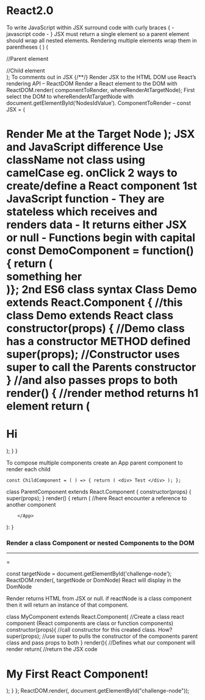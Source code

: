# React2.0

To write JavaScript within JSX surround code with curly braces { - javascript code - }
JSX must return a single element so a parent element should wrap all nested elements.
Rendering multiple elements wrap them in parentheses ( )
( <div> //Parent element
<p></p> //Child element
</div> );
To comments out in JSX {/**/}
Render JSX to the HTML DOM use React’s rendering API – ReactDOM
Render a React element to the DOM with 
ReactDOM.render( componentToRender, whereRenderAtTargetNode);
First select the DOM to whereRenderAtTargetNode with 
	document.getElementById(‘NodesIdValue’).
ComponentToRender – const JSX = ( <h1>Render Me at the Target Node</> );
JSX and JavaScript difference
Use className not class using camelCase eg. onClick
2 ways to create/define a React component 
1st JavaScript function
- They are stateless which receives and renders data
- It returns either JSX or null
- Functions begin with capital
const DemoComponent = function() {
return (
 <div>something her</div>
)};
2nd ES6 class syntax
	Class Demo extends React.Component {  //this class Demo extends React class
		constructor(props) { //Demo class has a constructor METHOD defined
super(props);	//Constructor uses super to call the Parents constructor 
}				//and also passes props to both
render() {		//render method returns h1 element
    return (
	<h1>Hi</h1>
   );
}
}

To compose multiple components create an App parent component to render each child

	const ChildComponent = ( ) => { return ( <div> Test </div> ); };
class ParentComponent extends React.Component {
   constructor(props) {
	super(props);
   }
render() {
 	    return (
		<App>
			<ChildComponent /> //here React encounter a reference to another component
		
		</App>
):
}


### Render a class Component or nested Components to the DOM
<hr/>

<ComponentToRender /> = <App />

const targetNode = document.getElementById('challenge-node');
ReactDOM.render(<ComponentToRender />, targetNode or DomNode)
React will display <App /> in the DomNode

Render returns HTML from JSX or null. if reactNode is a class component then it will return an instance of that component.


class MyComponent extends React.Component{   //Create a class react component (React components are class or function components)
  constructor(props){			//call constructor for this created class. How?
    super(props);			//use super to pulls the constructor of the components parent class and pass props to both
  }
  render(){			//Defines what our component will render
    return(						//return the JSX code
          <div id="challenge-node">
            <h1>My First React Component!</h1>
          </div>
    );
  }
};
ReactDOM.render(<MyComponent/>, document.getElementById("challenge-node"));


